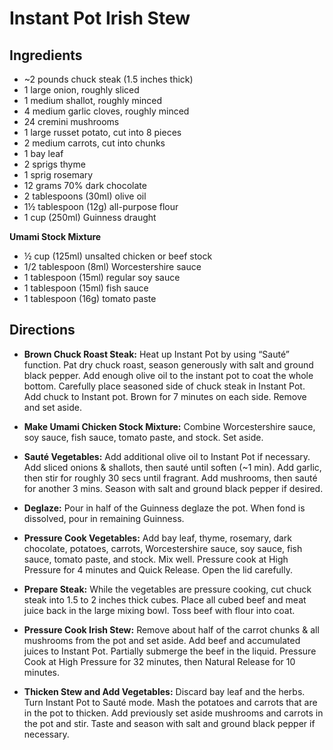 # Instant Pot Irish Stew

## Ingredients
- ~2 pounds chuck steak (1.5 inches thick)
- 1 large onion, roughly sliced
- 1 medium shallot, roughly minced
- 4 medium garlic cloves, roughly minced
- 24 cremini mushrooms
- 1 large russet potato, cut into 8 pieces
- 2 medium carrots, cut into chunks
- 1 bay leaf
- 2 sprigs thyme
- 1 sprig rosemary
- 12 grams 70% dark chocolate
- 2 tablespoons (30ml) olive oil
- 1½ tablespoon (12g) all-purpose flour
- 1 cup (250ml) Guinness draught

**Umami Stock Mixture**
- ½ cup (125ml) unsalted chicken or beef stock
- 1/2 tablespoon (8ml) Worcestershire sauce
- 1 tablespoon (15ml) regular soy sauce
- 1 tablespoon (15ml) fish sauce
- 1 tablespoon (16g) tomato paste

## Directions
* **Brown Chuck Roast Steak:** Heat up Instant Pot by using “Sauté” function. 
    Pat dry chuck roast, season generously with salt and ground black pepper. 
    Add enough olive oil to the instant pot to coat the whole bottom. Carefully place seasoned side of chuck steak in Instant Pot.     
    Add chuck to Instant pot. Brown for 7 minutes on each side. Remove and set aside.
    
* **Make Umami Chicken Stock Mixture:** Combine Worcestershire sauce, soy sauce, fish sauce, tomato paste, and stock. Set aside.
    
* **Sauté Vegetables:** Add additional olive oil to Instant Pot if necessary.
    Add sliced onions & shallots, then sauté until soften (~1 min).
    Add garlic, then stir for roughly 30 secs until fragrant.
    Add mushrooms, then sauté for another 3 mins. Season with salt and ground black pepper if desired.
    
* **Deglaze:** Pour in half of the Guinness deglaze the pot. When fond is dissolved, pour in remaining Guinness.
    
* **Pressure Cook Vegetables:** Add bay leaf, thyme, rosemary, dark chocolate, potatoes, carrots, Worcestershire sauce, soy sauce, fish sauce, tomato paste, and stock. Mix well. Pressure cook at High Pressure for 4 minutes and Quick Release. Open the lid carefully.
    
* **Prepare Steak:** While the vegetables are pressure cooking, cut chuck steak into 1.5 to 2 inches thick cubes. Place all cubed beef and meat juice back in the large mixing bowl. Toss beef with flour into coat.
    
* **Pressure Cook Irish Stew:** Remove about half of the carrot chunks & all mushrooms from the pot and set aside. Add beef and accumulated juices to Instant Pot. Partially submerge the beef in the liquid. Pressure Cook at High Pressure for 32 minutes, then Natural Release for 10 minutes. 
    
* **Thicken Stew and Add Vegetables:** Discard bay leaf and the herbs. Turn Instant Pot to Sauté mode. Mash the potatoes and carrots that are in the pot to thicken. Add previously set aside mushrooms and carrots in the pot and stir. Taste and season with salt and ground black pepper if necessary.